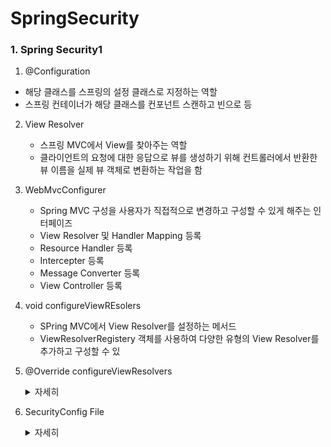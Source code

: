 # SpringSecurity


### 1. Spring Security1

1. @Configuration
  - 해당 클래스를 스프링의 설정 클래스로 지정하는 역할
  - 스프링 컨테이너가 해당 클래스를 컨포넌트 스캔하고 빈으로 등

2. View Resolver
   - 스프링 MVC에서 View를 찾아주는 역할
   - 클라이언트의 요청에 대한 응답으로 뷰를 생성하기 위해 컨트롤러에서 반환한 뷰 이름을 실제 뷰 객체로 변환하는 작업을 함

3. WebMvcConfigurer
   - Spring MVC 구성을 사용자가 직접적으로 변경하고 구성할 수 있게 해주는 인터페이즈
   - View Resolver 및 Handler Mapping 등록
   - Resource Handler 등록
   - Intercepter 등록
   - Message Converter 등록
   - View Controller 등록

4. void configureViewREsolers
   - SPring MVC에서 View Resolver를 설정하는 메서드
   - ViewResolverRegistery 객체를 사용하여 다양한 유형의 View Resolver를 추가하고 구성할 수 있
  
5. @Override configureViewResolvers

   
    <details>
      <summary>자세히</summary>
  
        public void configureViewResolvers(ViewResolverRegistry registry) {
        
          // MustacheViewResolver 객체 생성
          MustacheViewResolver resolver = new MustacheViewResolver();
          
          // 문자 인코딩 설정
          resolver.setCharset("UTF-8");
          
          // 컨텐츠 타입 설정
          resolver.setContentType("text/html;charset=UTF-8");
          
          // 뷰 파일의 위치(prefix) 설정
          resolver.setPrefix("classpath:/templates/");
          
          // 뷰 파일의 확장자(suffix) 설정
          resolver.setSuffix(".html");
          
          // 설정한 MustacheViewResolver를 뷰 리졸버 레지스트리에 등록
          registry.viewResolver(resolver);
      }
  
    </details>


6. SecurityConfig File

    <details>
      <summary>자세히</summary>

      ```
      @Configuration // IoC 빈(bean)을 등록
      @EnableWebSecurity //스프링 시큐리티 필터가 스프링 필터체인에 등록
      public class SecurityConfig {
          /*
          기존: WebSecurityConfigurerAdapter를 상속하고 configure매소드를 오버라이딩하여 설정하는 방법
          현재: SecurityFilterChain을 리턴하는 메소드를 빈에 등록하는 방식(컴포넌트 방식으로 컨테이너가 관리)
          //https://spring.io/blog/2022/02/21/spring-security-without-the-websecurityconfigureradapter
              http.csrf().disable();
              http.authorizeRequests()
                      .antMatchers("/user/**").authenticated()
                      .antMatchers("/manager/**").access("hasRole('ROLE_ADMIN') or hasRole('ROLE_MANAGER')")
                      .antMatchers("/admin").access("\"hasRole('ROLE_ADMIN')")
                      .anyRequest().permitAll();
          }
        */
        @Bean
        public SecurityFilterChain configure(HttpSecurity http) throws Exception {
            // http.csrf((csrf) -> csrf.disable());
            
            http.csrf(AbstractHttpConfigurer::disable)
                    .authorizeHttpRequests(authorize ->
                            authorize
                                    .requestMatchers("/user/**").authenticated()
                                    // "/user/**"로 시작하는 요청은 인증이 필요합니다
                                    .requestMatchers("/manager/**").hasAnyRole("ADMIN", "MANAGER")
                                    // "/manager/**"로 시작하는 요청은 "ADMIN" 또는 "MANAGER" 역할이 필요합니다
                                    .requestMatchers("/admin/**").hasAnyRole("ADMIN")
                                    // "/admin/**"로 시작하는 요청은 "ADMIN" 역할이 필요합니다
                                    .anyRequest().permitAll() // 다른 모든 요청은 인증 없이 허용됩니다
                    )
                    .formLogin(login ->
                            login
                                    .loginPage("/login") // 사용자 지정 로그인 페이지 URL 설정
                                    //.defaultSuccessUrl("/view/dashboard", true) // 성공 시 대시보드로 이동
                                    //.permitAll() // 로그인 페이지는 모든 사용자에게 허용됩니다
                    );
            return http.build(); // 구성된 SecurityFilterChain 반환
        }
    
    
    }
      ```


    </details>


